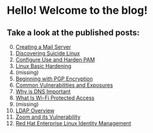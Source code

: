 # Hello! Welcome to the blog!
## Take a look at the published posts:
0. [Creating a Mail Server](https://marcin-wski.github.io/SeniorDesignBlog/Creating-Mail-Server)
1. [Discovering Suicide Linux](https://marcin-wski.github.io/SeniorDesignBlog/Discovering-Suicide-Linux)
2. [Configure Use and Harden PAM](https://marcin-wski.github.io/SeniorDesignBlog/Configure-Use-and-Harden-PAM)
3. [Linux Basic Hardening](https://marcin-wski.github.io/SeniorDesignBlog/Linux-Basic-Hardening)
4. (missing)
5. [Beginning with PGP Encryption](https://marcin-wski.github.io/SeniorDesignBlog/Beginning-with-PGP-Encryption)
6. [Common Vulnerabilities and Exposures](https://marcin-wski.github.io/SeniorDesignBlog/Common-Vulnerabilities-and-Exposures)
7. [Why is DNS Important](https://marcin-wski.github.io/SeniorDesignBlog/Why-is-DNS-Important)
8. [What Is Wi-Fi Protected Access](https://marcin-wski.github.io/SeniorDesignBlog/What-Is-Wi-Fi-Protected-Access)
9. (missing)
10. [LDAP Overview](https://marcin-wski.github.io/SeniorDesignBlog/LDAP-Overview)
11. [Zoom and its Vulnerability](https://marcin-wski.github.io/SeniorDesignBlog/Zoom-and-its-Vulnerability)
12. [Red Hat Enterprise Linux Identity Management](https://marcin-wski.github.io/SeniorDesignBlog/Red-Hat-Enterprise-Linux-Identity-Management.md)
